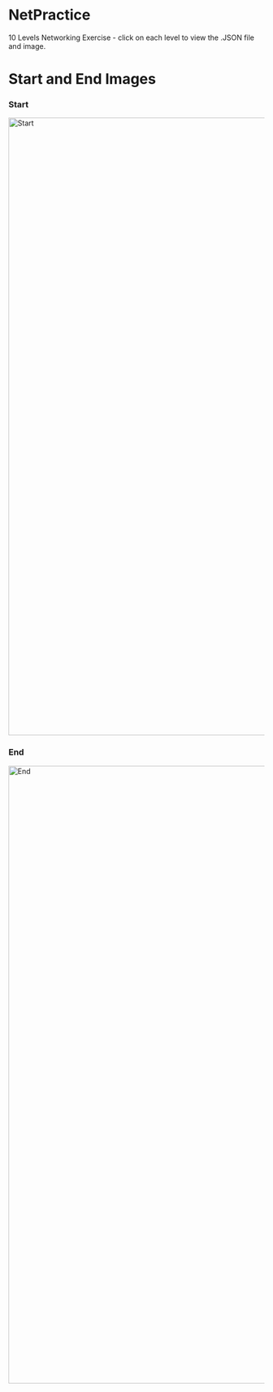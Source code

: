 # NetPractice
10 Levels Networking Exercise - click on each level to view the .JSON file and image. 

# Start and End Images
### Start
<img width="1214" alt="Start" src="https://user-images.githubusercontent.com/58959408/175210484-a66f0cc8-dde7-46d4-a8a3-d08169bc2d42.png">

### End
<img width="1214" alt="End" src="https://user-images.githubusercontent.com/58959408/175210497-0e07b8c5-2cae-4ac1-98b0-b8c453e0d4ba.png">
